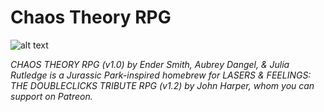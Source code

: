 # Chaos Theory RPG

![alt text](https://chaostheoryrpg.github.io/images/image3.png "Chaos Theory RPG logo")

_CHAOS THEORY RPG (v1.0) by Ender Smith, Aubrey Dangel, &amp; Julia Rutledge is a Jurassic Park-inspired homebrew for LASERS &amp; FEELINGS: THE DOUBLECLICKS TRIBUTE RPG (v1.2) by John Harper, whom you can support on Patreon._
